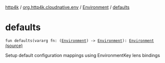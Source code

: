 [http4k](../../index.md) / [org.http4k.cloudnative.env](../index.md) / [Environment](index.md) / [defaults](./defaults.md)

# defaults

`fun defaults(vararg fn: (`[`Environment`](index.md)`) -> `[`Environment`](index.md)`): `[`Environment`](index.md) [(source)](https://github.com/http4k/http4k/blob/master/http4k-cloudnative/src/main/kotlin/org/http4k/cloudnative/env/Environment.kt#L65)

Setup default configuration mappings using EnvironmentKey lens bindings

